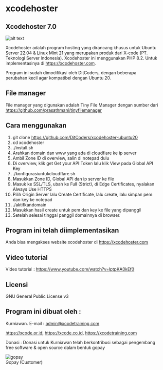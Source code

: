 # xcodehoster

Xcodehoster 7.0
--------------------
![alt text](http://xcode.or.id/04_small-logo.png)

Xcodehoster adalah program hosting yang dirancang khusus untuk Ubuntu Server 22.04 & Linux Mint 21 yang merupakan produk dari X-code (PT. Teknologi Server Indonesia).
Xcodehoster ini menggunakan PHP 8.2. Untuk implementasinya di https://xcodehoster.com.

Program ini sudah dimodifikasi oleh DitCoders, dengan beberapa perubahan kecil agar kompatibel dengan Ubuntu 20.

File manager
------------
File manager yang digunakan adalah Tiny File Manager dengan sumber dari https://github.com/prasathmani/tinyfilemanager

Cara menggunakan
----------------
1. git clone https://github.com/DitCoders/xcodehoster-ubuntu20
2. cd xcodehoster
3. ./install.sh
4. Arahkan domain dan www yang ada di cloudflare ke ip server 
5. Ambil Zone ID di overview, salin di notepad dulu
6. Di overview, klik get Get your API Token lalu klik View pada Global API Key
7. ./konfigurasiuntukcloudflare.sh
8. Masukkan Zone ID, Global API dan ip server ke file
9. Masuk ke SSL/TLS, ubah ke Full (Strict), di Edge Certificates, nyalakan Always Use HTTPS
10. Pilih Origin Server lalu Create Certificate, lalu create, lalu simpan pem dan key ke notepad
11. ./aktifkandomain
12. Masukkan hasil create untuk pem dan key ke file yang dipanggil
13. Setelah selesai tinggal panggil domainnya di browser.

Program ini telah diimplementasikan
-------------------------------
Anda bisa mengakses website xcodehoster di https://xcodehoster.com

Video tutorial
----------------
Video tutorial : https://www.youtube.com/watch?v=lptpKA0kEf0

Licensi
-------
GNU General Public License v3

Program ini dibuat oleh :
--------------------------------------------
Kurniawan. E-mail : admin@xcodetraining.com

https://xcode.or.id, https://xcode.co.id, https://xcodetraining.com


Donasi :
Donasi untuk Kurniawan telah berkontribusi sebagai pengembang free software & open source dalam bentuk gopay<br />

 <img src="https://xcode.co.id/qrcodex2.png" alt="gopay"> <br />
 Gopay (Customer)
